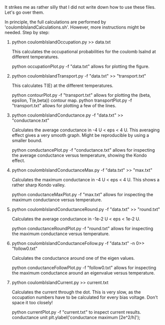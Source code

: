It strikes me as rather silly that I did not write down how to use these files. Let's go over them.

In principle, the full calculations are performed by 'coulombIslandCalculations.sh'. However, more instructions might be needed. Step by step:

1. python coulombIslandOccupation.py >> data.txt
	
	This calculates the occupational probabilities for the coulomb Isalnd at different temperatures.

	python occupationPlot.py -f "data.txt"  allows for plotting the figure.

2. python coulombIslandTransport.py -f "data.txt" >> "transport.txt"
	
	This calculates T(E) at the different temperatures.

	python contourPlot.py -f "transport.txt" allows for plotting the (beta, epsilon, T(e,beta)) 
	contour map.
	python transportPlot.py -f "transport.txt" allows for plotting a few of the lines.

3. python coulombIslandConductance.py -f "data.txt" >> "conductance.txt"

	Calculates the average conductance in -4 U < eps < 4 U. This averaging effect gives a very smooth graph. Might be reproducible by using a smaller bound.

	python conductancePlot.py -f "conductance.txt" allows for inspecting the average conductance versus temperature, showing the Kondo effect.

4. python coulombIslandConductanceMax.py -f "data.txt" >> "max.txt"
	
	Calculates the maximum conductance in -4 U < eps < 4 U. This shows a rather sharp Kondo valley.

	python conductanceMaxPlot.py -f "max.txt" allows for inspecting the maximum conductance versus temperature.
5. python coulombIslandConductanceRound.py -f "data.txt" >> "round.txt"
	
	Calculates the average conductance in -1e-2 U < eps < 1e-2 U.  

	python conductanceRoundPlot.py -f "round.txt" allows for inspecting the maximum conductance versus temperature.
5. python coulombIslandConductanceFollow.py -f "data.txt" -n 0>> "follow0.txt"
	
	Calculates the conductance around one of the eigen values.

	python conductanceFollowPlot.py -f "follow0.txt" allows for inspecting the maximum conductance around an eigenvalue versus temperature.
6. python coulombIslandCurrent.py >> current.txt
	
	Calculates the current through the dot. This is very slow, as the occupation numbers
	have to be calculated for every bias voltage. Don't space it too closely!

	python currentPlot.py -f "current.txt" to inspect current results.
conductance unit
plt.ylabel('conductance maximum  [2e^2/h]'); 